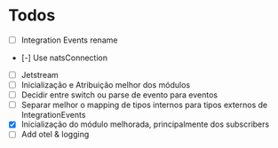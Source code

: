 # Todos
* [ ] Integration Events rename
* [-] Use natsConnection
* [ ] Jetstream
* [ ] Inicialização e Atribuição melhor dos módulos
* [ ] Decidir entre switch ou parse de evento para eventos
* [ ] Separar melhor o mapping de tipos internos para tipos externos de IntegrationEvents
* [X] Inicialização do módulo melhorada, principalmente dos subscribers
* [ ] Add otel & logging